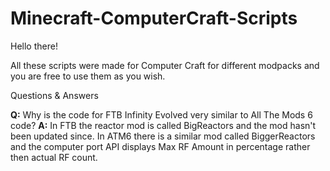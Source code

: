 # Minecraft-ComputerCraft-Scripts

Hello there! 

All these scripts were made for Computer Craft for different modpacks and you are free to use them as you wish.

Questions & Answers

**Q:** Why is the code for FTB Infinity Evolved very similar to All The Mods 6 code? 
**A:** In FTB the reactor mod is called BigReactors and the mod hasn't been updated since. In ATM6 there is a similar mod called BiggerReactors and the computer port API displays Max RF Amount in percentage rather then actual RF count.